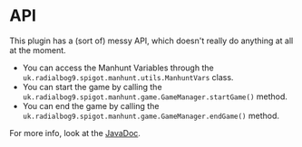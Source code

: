 # API
This plugin has a (sort of) messy API, which doesn't really do anything at all at the moment.

* You can access the Manhunt Variables through the `uk.radialbog9.spigot.manhunt.utils.ManhuntVars` class.
* You can start the game by calling the `uk.radialbog9.spigot.manhunt.game.GameManager.startGame()` method.
* You can end the game by calling the `uk.radialbog9.spigot.manhunt.game.GameManager.endGame()` method.

For more info, look at the [JavaDoc](https://ci.radialbog9.uk/job/MinecraftManhunt/javadoc/).
